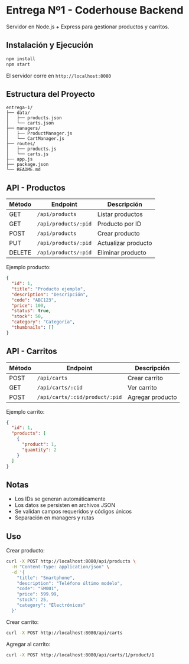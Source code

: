 # Entrega Nº1 - Coderhouse Backend

Servidor en Node.js + Express para gestionar productos y carritos.

## Instalación y Ejecución

```bash
npm install
npm start
```

El servidor corre en `http://localhost:8080`

## Estructura del Proyecto

```
entrega-1/
├── data/
│   ├── products.json
│   └── carts.json
├── managers/
│   ├── ProductManager.js
│   └── CartManager.js
├── routes/
│   ├── products.js
│   └── carts.js
├── app.js
├── package.json
└── README.md
```

## API - Productos

| Método | Endpoint             | Descripción         |
| ------ | -------------------- | ------------------- |
| GET    | `/api/products`      | Listar productos    |
| GET    | `/api/products/:pid` | Producto por ID     |
| POST   | `/api/products`      | Crear producto      |
| PUT    | `/api/products/:pid` | Actualizar producto |
| DELETE | `/api/products/:pid` | Eliminar producto   |

Ejemplo producto:

```json
{
  "id": 1,
  "title": "Producto ejemplo",
  "description": "Descripción",
  "code": "ABC123",
  "price": 100,
  "status": true,
  "stock": 50,
  "category": "Categoría",
  "thumbnails": []
}
```

## API - Carritos

| Método | Endpoint                       | Descripción      |
| ------ | ------------------------------ | ---------------- |
| POST   | `/api/carts`                   | Crear carrito    |
| GET    | `/api/carts/:cid`              | Ver carrito      |
| POST   | `/api/carts/:cid/product/:pid` | Agregar producto |

Ejemplo carrito:

```json
{
  "id": 1,
  "products": [
    {
      "product": 1,
      "quantity": 2
    }
  ]
}
```

## Notas

- Los IDs se generan automáticamente
- Los datos se persisten en archivos JSON
- Se validan campos requeridos y códigos únicos
- Separación en managers y rutas

## Uso

Crear producto:

```bash
curl -X POST http://localhost:8080/api/products \
  -H "Content-Type: application/json" \
  -d '{
    "title": "Smartphone",
    "description": "Teléfono último modelo",
    "code": "SM001",
    "price": 599.99,
    "stock": 25,
    "category": "Electrónicos"
  }'
```

Crear carrito:

```bash
curl -X POST http://localhost:8080/api/carts
```

Agregar al carrito:

```bash
curl -X POST http://localhost:8080/api/carts/1/product/1
```
